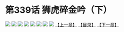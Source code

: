 # 第339话 狮虎碎金吟（下）
![](https://mhpic.xiaomingtaiji.net/comic/D/斗破苍穹拆分版/339话/1.jpg-zymk.middle.webp)
![](https://mhpic.xiaomingtaiji.net/comic/D/斗破苍穹拆分版/339话/2.jpg-zymk.middle.webp)
![](https://mhpic.xiaomingtaiji.net/comic/D/斗破苍穹拆分版/339话/3.jpg-zymk.middle.webp)
![](https://mhpic.xiaomingtaiji.net/comic/D/斗破苍穹拆分版/339话/4.jpg-zymk.middle.webp)
![](https://mhpic.xiaomingtaiji.net/comic/D/斗破苍穹拆分版/339话/5.jpg-zymk.middle.webp)
![](https://mhpic.xiaomingtaiji.net/comic/D/斗破苍穹拆分版/339话/6.jpg-zymk.middle.webp)
![](https://mhpic.xiaomingtaiji.net/comic/D/斗破苍穹拆分版/339话/7.jpg-zymk.middle.webp)
![](https://mhpic.xiaomingtaiji.net/comic/D/斗破苍穹拆分版/339话/8.jpg-zymk.middle.webp)
[【上一章】](./338.md)
[【目录】](./READMD.md)
[【下一章】](./340.md)
